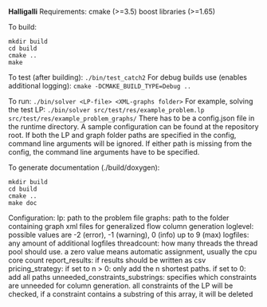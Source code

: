 **Halligalli**
Requirements:
cmake (>=3.5)
boost libraries (>=1.65)

To build:
```
mkdir build
cd build
cmake ..
make
```
To test (after building):
`./bin/test_catch2`
For debug builds use (enables additional logging):
`cmake -DCMAKE_BUILD_TYPE=Debug ..`


To run:
`./bin/solver <LP-file> <XML-graphs folder>`
For example, solving the test LP:
`./bin/solver src/test/res/example_problem.lp src/test/res/example_problem_graphs/`
There has to be a config.json file in the runtime directory. A sample configuration can be found at the repository root.
If both the LP and graph folder paths are specified in the config, command line arguments will be ignored.
If either path is missing from the config, the command line arguments have to be specified.

To generate documentation (./build/doxygen):
```
mkdir build
cd build
cmake ..
make doc
```

Configuration:
lp: path to the problem file
graphs: path to the folder containing graph xml files for generalized flow column generation
loglevel: possible values are -2 (error), -1 (warning), 0 (info) up to 9 (max)
logfiles: any amount of additional logfiles
threadcount: how many threads the thread pool should use. a zero value means automatic assignment, usually the cpu core count
report\_results: if results should be written as csv
pricing\_strategy: if set to n > 0: only add the n shortest paths. if set to 0: add all paths
unneeded\_constraints\_substrings: specifies which constraints are unneeded for column generation. all constraints of the LP will be checked, if a constraint contains a substring of this array, it will be deleted
